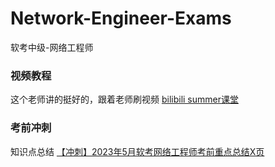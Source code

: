 # Network-Engineer-Exams
软考中级-网络工程师



### 视频教程
这个老师讲的挺好的，跟着老师刷视频
[bilibili summer课堂](https://space.bilibili.com/209743285)

### 考前冲刺
知识点总结
[【冲刺】2023年5月软考网络工程师考前重点总结X页](https://www.bilibili.com/read/cv23896512?spm_id_from=333.999.list.card_opus.click)
